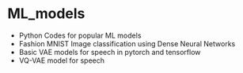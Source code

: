 # ML_models
* Python Codes for popular ML models
* Fashion MNIST Image classification using Dense Neural Networks  
* Basic VAE models for speech in pytorch and tensorflow
* VQ-VAE model for speech

